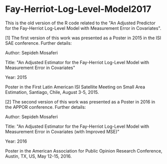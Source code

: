 # Fay-Herriot-Log-Level-Model2017

This is the old version of the R code related to the "An Adjusted Predictor for the Fay-Herriot Log-Level Model with Measurement Error in Covariates".



[1] The first version of this work was presented as a Poster in 2015 in the ISI SAE conference. Further details:


Author: Sepideh Mosaferi

Title: "An Adjusted Estimator for the Fay-Herriot Log-Level Model with Measurement Error in Covariates" 

Year: 2015

Poster in the First Latin American ISI Satellite Meeting on Small Area Estimation, Santiago, Chile, August 3-5, 2015.


[2] The second version of this work was presented as a Poster in 2016 in the APPOR conference. Further details:


Author: Sepideh Mosaferi

Title: "An Adjusted Estimator for the Fay-Herriot Log-Level Model with Measurement Error in Covariates (with Improved MSE)" 

Year: 2016

Poster in the American Association for Public Opinion Research Conference, Austin, TX, US, May 12-15, 2016.
